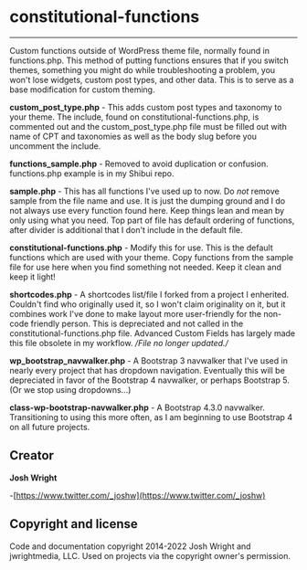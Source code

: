 # constitutional-functions
---

Custom functions outside of WordPress theme file, normally found in functions.php. This method of putting functions ensures that if you switch themes, something you might do while troubleshooting a problem, you won't lose widgets, custom post types, and other data. This is to serve as a base modification for custom theming.

**custom_post_type.php** - This adds custom post types and taxonomy to your theme. The include, found on constitutional-functions.php, is commented out and the custom_post_type.php file must be filled out with name of CPT and taxonomies as well as the body slug before you uncomment the include.

**functions_sample.php** - Removed to avoid duplication or confusion. functions.php example is in my Shibui repo.

**sample.php** - This has all functions I've used up to now. Do *not* remove sample from the file name and use. It is just the dumping ground and I do not always use every function found here. Keep things lean and mean by only using what you need. Top part of file has default ordering of functions, after divider is additional that I don't include in the default file.

**constitutional-functions.php** - Modify this for use. This is the default functions which are used with your theme. Copy functions from the sample file for use here when you find something not needed. Keep it clean and keep it light!

**shortcodes.php** - A shortcodes list/file I forked from a project I enherited. Couldn't find who originally used it, so I won't claim originality on it, but it combines work I've done to make layout more user-friendly for the non-code friendly person. This is depreciated and not called in the constitutional-functions.php file. Advanced Custom Fields has largely made this file obsolete in my workflow. */File no longer updated./*

**wp_bootstrap_navwalker.php** - A Bootstrap 3 navwalker that I've used in nearly every project that has dropdown navigation. Eventually this will be depreciated in favor of the Bootstrap 4 navwalker, or perhaps Bootstrap 5. (Or we stop using dropdowns...)

**class-wp-bootstrap-navwalker.php** - A Bootstrap 4.3.0 navwalker. Transitioning to using this more often, as I am beginning to use Bootstrap 4 on all future projects. 

## Creator

**Josh Wright**

-[https://www.twitter.com/_joshw](https://www.twitter.com/_joshw)

## Copyright and license

Code and documentation copyright 2014-2022 Josh Wright and jwrightmedia, LLC. Used on projects via the copyright owner's permission.
